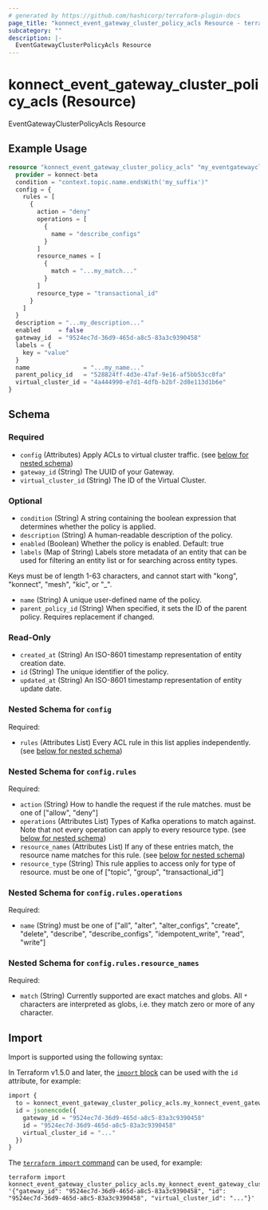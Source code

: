 ```yaml
---
# generated by https://github.com/hashicorp/terraform-plugin-docs
page_title: "konnect_event_gateway_cluster_policy_acls Resource - terraform-provider-konnect-beta"
subcategory: ""
description: |-
  EventGatewayClusterPolicyAcls Resource
---
```


# konnect_event_gateway_cluster_policy_acls (Resource)

EventGatewayClusterPolicyAcls Resource

## Example Usage

```terraform
resource "konnect_event_gateway_cluster_policy_acls" "my_eventgatewayclusterpolicyacls" {
  provider = konnect-beta
  condition = "context.topic.name.endsWith('my_suffix')"
  config = {
    rules = [
      {
        action = "deny"
        operations = [
          {
            name = "describe_configs"
          }
        ]
        resource_names = [
          {
            match = "...my_match..."
          }
        ]
        resource_type = "transactional_id"
      }
    ]
  }
  description = "...my_description..."
  enabled     = false
  gateway_id  = "9524ec7d-36d9-465d-a8c5-83a3c9390458"
  labels = {
    key = "value"
  }
  name               = "...my_name..."
  parent_policy_id   = "528824ff-4d3e-47af-9e16-af5bb53cc0fa"
  virtual_cluster_id = "4a444990-e7d1-4dfb-b2bf-2d8e113d1b6e"
}
```

<!-- schema generated by tfplugindocs -->
## Schema

### Required

- `config` (Attributes) Apply ACLs to virtual cluster traffic. (see [below for nested schema](#nestedatt--config))
- `gateway_id` (String) The UUID of your Gateway.
- `virtual_cluster_id` (String) The ID of the Virtual Cluster.

### Optional

- `condition` (String) A string containing the boolean expression that determines whether the policy is applied.
- `description` (String) A human-readable description of the policy.
- `enabled` (Boolean) Whether the policy is enabled. Default: true
- `labels` (Map of String) Labels store metadata of an entity that can be used for filtering an entity list or for searching across entity types. 

Keys must be of length 1-63 characters, and cannot start with "kong", "konnect", "mesh", "kic", or "_".
- `name` (String) A unique user-defined name of the policy.
- `parent_policy_id` (String) When specified, it sets the ID of the parent policy. Requires replacement if changed.

### Read-Only

- `created_at` (String) An ISO-8601 timestamp representation of entity creation date.
- `id` (String) The unique identifier of the policy.
- `updated_at` (String) An ISO-8601 timestamp representation of entity update date.

<a id="nestedatt--config"></a>
### Nested Schema for `config`

Required:

- `rules` (Attributes List) Every ACL rule in this list applies independently. (see [below for nested schema](#nestedatt--config--rules))

<a id="nestedatt--config--rules"></a>
### Nested Schema for `config.rules`

Required:

- `action` (String) How to handle the request if the rule matches. must be one of ["allow", "deny"]
- `operations` (Attributes List) Types of Kafka operations to match against. Note that not every operation can apply to every resource type. (see [below for nested schema](#nestedatt--config--rules--operations))
- `resource_names` (Attributes List) If any of these entries match, the resource name matches for this rule. (see [below for nested schema](#nestedatt--config--rules--resource_names))
- `resource_type` (String) This rule applies to access only for type of resource. must be one of ["topic", "group", "transactional_id"]

<a id="nestedatt--config--rules--operations"></a>
### Nested Schema for `config.rules.operations`

Required:

- `name` (String) must be one of ["all", "alter", "alter_configs", "create", "delete", "describe", "describe_configs", "idempotent_write", "read", "write"]


<a id="nestedatt--config--rules--resource_names"></a>
### Nested Schema for `config.rules.resource_names`

Required:

- `match` (String) Currently supported are exact matches and globs.
All `*` characters are interpreted as globs, i.e. they match zero or more of any character.

## Import

Import is supported using the following syntax:

In Terraform v1.5.0 and later, the [`import` block](https://developer.hashicorp.com/terraform/language/import) can be used with the `id` attribute, for example:

```terraform
import {
  to = konnect_event_gateway_cluster_policy_acls.my_konnect_event_gateway_cluster_policy_acls
  id = jsonencode({
    gateway_id = "9524ec7d-36d9-465d-a8c5-83a3c9390458"
    id = "9524ec7d-36d9-465d-a8c5-83a3c9390458"
    virtual_cluster_id = "..."
  })
}
```

The [`terraform import` command](https://developer.hashicorp.com/terraform/cli/commands/import) can be used, for example:

```shell
terraform import konnect_event_gateway_cluster_policy_acls.my_konnect_event_gateway_cluster_policy_acls '{"gateway_id": "9524ec7d-36d9-465d-a8c5-83a3c9390458", "id": "9524ec7d-36d9-465d-a8c5-83a3c9390458", "virtual_cluster_id": "..."}'
```
